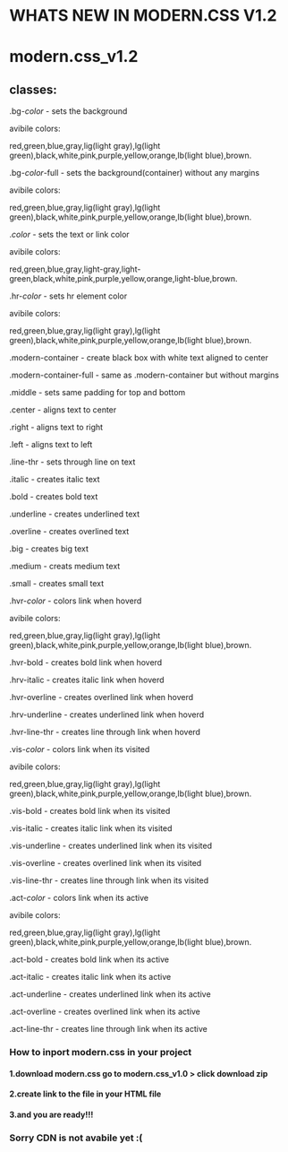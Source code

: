 # WHATS NEW IN MODERN.CSS V1.2
# modern.css_v1.2
## classes:

.bg-*color* - sets the background 

avibile colors:

red,green,blue,gray,lig(light gray),lg(light green),black,white,pink,purple,yellow,orange,lb(light blue),brown.

.bg-*color*-full - sets the background(container) without any margins

avibile colors:

red,green,blue,gray,lig(light gray),lg(light green),black,white,pink,purple,yellow,orange,lb(light blue),brown.

.*color* - sets the text or link color

avibile colors:

red,green,blue,gray,light-gray,light-green,black,white,pink,purple,yellow,orange,light-blue,brown.

.hr-*color* - sets hr element color

avibile colors:

red,green,blue,gray,lig(light gray),lg(light green),black,white,pink,purple,yellow,orange,lb(light blue),brown.

.modern-container - create black box with white text aligned to center

.modern-container-full - same as .modern-container but without margins

.middle - sets same padding for top and bottom

.center - aligns text to center

.right - aligns text to right

.left - aligns text to left

.line-thr - sets through line on text

.italic - creates italic text

.bold - creates bold text

.underline - creates underlined text

.overline - creates overlined text

.big - creates big text

.medium - creats medium text

.small - creates small text

.hvr-*color* - colors link when hoverd

avibile colors:

red,green,blue,gray,lig(light gray),lg(light green),black,white,pink,purple,yellow,orange,lb(light blue),brown.

.hvr-bold - creates bold link when hoverd

.hrv-italic - creates italic link when hoverd

.hvr-overline - creates overlined link when hoverd

.hrv-underline - creates underlined link when hoverd

.hvr-line-thr - creates line through link when hoverd

.vis-*color* - colors link when its visited

avibile colors:

red,green,blue,gray,lig(light gray),lg(light green),black,white,pink,purple,yellow,orange,lb(light blue),brown.

.vis-bold - creates bold link when its visited

.vis-italic - creates italic link when its visited

.vis-underline - creates underlined link when its visited

.vis-overline - creates overlined link when its visited

.vis-line-thr - creates line through link when its visited

.act-*color* - colors link when its active

avibile colors:

red,green,blue,gray,lig(light gray),lg(light green),black,white,pink,purple,yellow,orange,lb(light blue),brown.

.act-bold - creates bold link when its active

.act-italic - creates italic link when its active

.act-underline - creates underlined link when its active

.act-overline - creates overlined link when its active

.act-line-thr - creates line through link when its active

### How to inport modern.css in your project
#### 1.download modern.css go to modern.css_v1.0 > click download zip
#### 2.create link to the file in your HTML file
#### 3.and you are ready!!!
### Sorry CDN is not avabile yet :(
